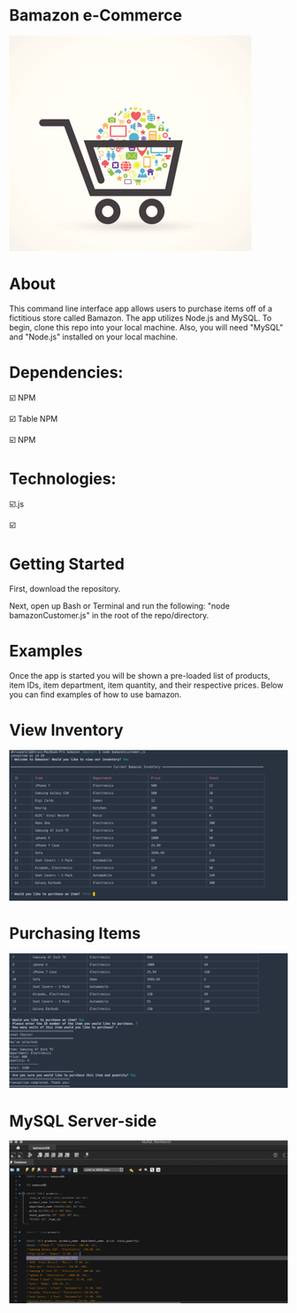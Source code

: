 # Bamazon e-Commerce 
![Cart](https://github.com/darup67/bamazon/blob/master/images/shoppingcart.jpeg)

# About

This command line interface app allows users to purchase items off of a fictitious store called Bamazon. The app utilizes Node.js and MySQL. To begin, clone this repo into your local machine. Also, you will need "MySQL" and "Node.js" installed on your local machine.

 

# Dependencies:

:ballot_box_with_check: NPM

:ballot_box_with_check: Table NPM

:ballot_box_with_check: NPM

# Technologies:

:ballot_box_with_check:.js

:ballot_box_with_check:


# Getting Started

First, download the repository. 

Next, open up Bash or Terminal and run the following: "node bamazonCustomer.js" in the root of the repo/directory.

# Examples 

Once the app is started you will be shown a pre-loaded list of products, item IDs, item department, item quantity, and their respective prices. Below you can find examples of how to use bamazon. 

# View Inventory 

![View Inventory](https://github.com/darup67/bamazon/blob/master/images/bamazoninventory.png)

# Purchasing Items 

![View Inventory](https://github.com/darup67/bamazon/blob/master/images/bamazonitempurchased.png)

# MySQL Server-side  

![View Inventory](https://github.com/darup67/bamazon/blob/master/images/MySQL%20Inventory%20bamazon.png)

